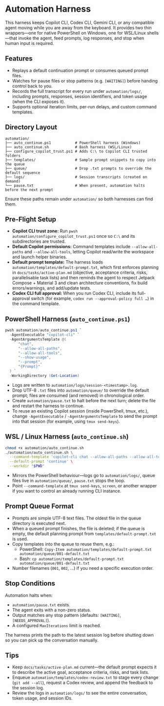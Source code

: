 # Automation Harness

This harness keeps Copilot CLI, Codex CLI, Gemini CLI, or any compatible agent moving while you are away from the keyboard. It provides two thin wrappers—one for native PowerShell on Windows, one for WSL/Linux shells—that invoke the agent, feed prompts, log responses, and stop when human input is required.

## Features

- Replays a default continuation prompt or consumes queued prompt files.
- Watches for pause files or stop patterns (e.g. `[WAITING]`) before handing control back to you.
- Records the full transcript for every run under `automation/logs/`, including prompts, responses, session identifiers, and token usage (when the CLI exposes it).
- Supports optional iteration limits, per-run delays, and custom command templates.

## Directory Layout

```
automation/
├── auto_continue.ps1           # PowerShell harness (Windows)
├── auto_continue.sh            # Bash harness (WSL/Linux)
├── configure_copilot_trust.ps1 # Adds C:\ to Copilot CLI trusted folders
├── templates/                  # Sample prompt snippets to copy into the queue
├── queue/                      # Drop .txt prompts to override the default sequence
├── logs/                       # Session transcripts (created on demand)
└── pause.txt                   # When present, automation halts before the next prompt
```

Ensure these paths remain under `automation/` so both harnesses can find them.

## Pre-Flight Setup

- **Copilot CLI trust zone:** Run `pwsh automation/configure_copilot_trust.ps1` once so `C:\` and its subdirectories are trusted.
- **Default Copilot permissions:** Command templates include `--allow-all-paths` and `--allow-all-tools`, letting Copilot read/write the workspace and launch helper binaries.
- **Default prompt template:** The harness loads `automation/templates/default-prompt.txt`, which first enforces planning in `docs/tasks/active-plan.md` (objective, acceptance criteria, risks, parallelisable task lists) and then reminds the agent to respect Jetpack Compose + Material 3 and clean architecture conventions, fix build errors/warnings, and add/update tests.
- **Codex CLI full approval:** When you run Codex CLI, include its full-approval switch (for example, `codex run --approval-policy full …`) in the command template.

## PowerShell Harness (`auto_continue.ps1`)

```powershell
pwsh automation/auto_continue.ps1 `
  -AgentExecutable "copilot-cli" `
  -AgentArgumentsTemplate @(
      "chat",
      "--allow-all-paths",
      "--allow-all-tools",
      "--show-usage",
      "--prompt",
      "{Prompt}"
  ) `
  -WorkingDirectory (Get-Location)
```

- Logs are written to `automation/logs/session-<timestamp>.log`.
- Drop UTF-8 `.txt` files into `automation/queue/` to override the default prompt; files are consumed (and removed) in chronological order.
- Create `automation/pause.txt` to halt before the next turn; delete the file and restart the harness to continue.
- To reuse an existing Copilot session (inside PowerShell, tmux, etc.), change `-AgentExecutable` / `-AgentArgumentsTemplate` to send the prompt into that session (for example, using `tmux send-keys`).

## WSL / Linux Harness (`auto_continue.sh`)

```bash
chmod +x automation/auto_continue.sh
./automation/auto_continue.sh \
  --command-template 'copilot-cli chat --allow-all-paths --allow-all-tools --show-usage --prompt "%s"' \
  --default-prompt 'continue' \
  --workdir "$PWD"
```

- Mirrors the PowerShell behaviour—logs go to `automation/logs/`, queue files live in `automation/queue/`, `pause.txt` stops the loop.
- Point `--command-template` at `tmux send-keys`, `screen`, or another wrapper if you want to control an already running CLI instance.

## Prompt Queue Format

- Prompts are simple UTF-8 text files. The oldest file in the queue directory is executed next.
- When a queued prompt finishes, the file is deleted; if the queue is empty, the default planning prompt from `templates/default-prompt.txt` is used.
- Copy templates into the queue to reuse them, e.g.:
  - PowerShell: `Copy-Item automation/templates/default-prompt.txt automation/queue/001-default.txt`
  - Bash: `cp automation/templates/default-prompt.txt automation/queue/001-default.txt`
- Number filenames (`001`, `002`, …) if you need a specific execution order.

## Stop Conditions

Automation halts when:

- `automation/pause.txt` exists.
- The agent exits with a non-zero status.
- Output matches any stop pattern (defaults: `[WAITING]`, `[NEEDS_APPROVAL]`).
- A configured `MaxIterations` limit is reached.

The harness prints the path to the latest session log before shutting down so you can pick up the conversation manually.

## Tips

- Keep `docs/tasks/active-plan.md` current—the default prompt expects it to describe the active goal, acceptance criteria, risks, and task lists.
- Enqueue `automation/templates/codex-review.txt` to stage every change (`git add --all`), request a Codex review, and append the feedback to the session log.
- Review the logs in `automation/logs/` to see the entire conversation, token usage, and session IDs.

